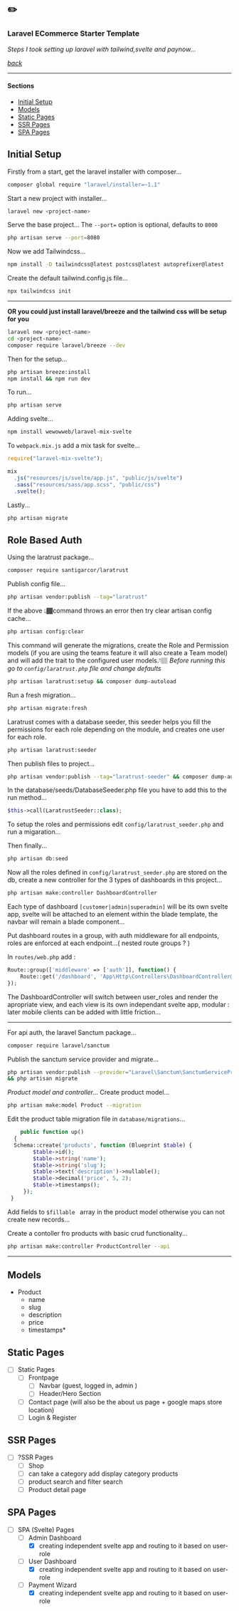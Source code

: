 ## ✏️

### Laravel ECommerce Starter Template

_Steps I took setting up laravel with tailwind,svelte and paynow..._

[_back_](../../README.md)

---

#### Sections

- [Initial Setup](#initial-setup)
- [Models](#models)
- [Static Pages](#static-pages)
- [SSR Pages](#ssr-pages)
- [SPA Pages](#spa-pages)

## Initial Setup

Firstly from a start, get the laravel installer with composer...

```bash
composer global require "laravel/installer=~1.1"

```

Start a new project with installer...

```bash
laravel new <project-name>
```

Serve the base project...
The `--port=` option is optional, defaults to `8000`

```bash
php artisan serve --port=8080
```

Now we add Tailwindcss...

```bash
npm install -D tailwindcss@latest postcss@latest autoprefixer@latest
```

Create the default tailwind.config.js file...

```bash
npx tailwindcss init
```

---

**OR you could just install laravel/breeze and the tailwind css will be setup for you**

```bash
laravel new <project-name>
cd <project-name>
composer require laravel/breeze --dev
```

Then for the setup...

```bash
php artisan breeze:install
npm install && npm run dev
```

To run...

```bash
php artisan serve
```

Adding svelte...

```bash
npm install wewowweb/laravel-mix-svelte
```

To `webpack.mix.js` add a mix task for svelte...

```javascript
require("laravel-mix-svelte");

mix
  .js("resources/js/svelte/app.js", "public/js/svelte")
  .sass("resources/sass/app.scss", "public/css")
  .svelte();
```

Lastly...

```bash
php artisan migrate
```

## Role Based Auth

Using the laratrust package...

```bash
composer require santigarcor/laratrust
```

Publish config file...

```bash
php artisan vendor:publish --tag="laratrust"
```

If the above 👆🏾command throws an error then try clear artisan config cache...

```bash
php artisan config:clear
```

This command will generate the migrations, create the Role and Permission models (if you are using the teams feature it will also create a Team model) and will add the trait to the configured user models.👇🏽
_Before running this go to `config/laratrust.php` file and change defaults_

```bash
php artisan laratrust:setup && composer dump-autoload
```

Run a fresh migration...

```bash
php artisan migrate:fresh
```

Laratrust comes with a database seeder, this seeder helps you fill the permissions for each role depending on the module, and creates one user for each role.

```bash
php artisan laratrust:seeder
```

Then publish files to project...

```bash
php artisan vendor:publish --tag="laratrust-seeder" && composer dump-autoload
```

In the database/seeds/DatabaseSeeder.php file you have to add this to the run method...

```php
$this->call(LaratrustSeeder::class);
```

To setup the roles and permissions edit `config/laratrust_seeder.php` and run a migaration...

Then finally...

```bash
php artisan db:seed
```

Now all the roles defined in `config/laratrust_seeder.php` are stored on the db,
create a new controller for the 3 types of dashboards in this project...

```bash
php artisan make:controller DashboardController
```

Each type of dashboard `[customer|admin|superadmin]` will be its own svelte app,
svelte will be attached to an element within the blade template, the navbar will remain a blade component...

Put dashboard routes in a group, with auth middleware for all endpoints, roles are enforced at each endpoint...( nested route groups ? )

In `routes/web.php` add :

```php
Route::group(['middleware' => ['auth']], function() {
    Route::get('/dashboard', 'App\Http\Controllers\DashboardController@index')->name('dashboard');
});
```

The DashboardController will switch between user_roles and render the apropriate view, and each view is its own independant svelte app, modular : later mobile clients can be added with little friction...

---

For api auth, the laravel Sanctum package...

```bash
composer require laravel/sanctum
```

Publish the sanctum service provider and migrate...

```bash
php artisan vendor:publish --provider="Laravel\Sanctum\SanctumServiceProvider"
&& php artisan migrate
```

_Product model and controller..._
Create product model...

```bash
php artisan make:model Product --migration
```

Edit the product table migration file in `database/migrations`...

```php
    public function up()
  {
  Schema::create('products', function (Blueprint $table) {
        $table->id();
        $table->string('name');
        $table->string('slug');
        $table->text('description')->nullable();
        $table->decimal('price', 5, 2);
        $table->timestamps();
     });
 }
```

Add fields to `$fillable ` array in the product model otherwise you can not create new records...

Create a contoller fro products with basic crud functionality...

```bash
php artisan make:controller ProductController --api
```

---

## Models

- Product
  - name
  - slug
  - description
  - price
  - timestamps\*

## Static Pages

- [ ] Static Pages
  - [ ] Frontpage
    - [ ] Navbar (guest, logged in, admin )
    - [ ] Header/Hero Section
  - [ ] Contact page (will also be the about us page + google maps store location)
  - [ ] Login & Register

## SSR Pages

- [ ] ?SSR Pages
  - [ ] Shop
  - [ ] can take a category add display category products
  - [ ] product search and filter search
  - [ ] Product detail page

## SPA Pages

- [ ] SPA (Svelte) Pages
  - [ ] Admin Dashboard
    - [x] creating independent svelte app and routing to it based on user-role
  - [ ] User Dashboard
    - [x] creating independent svelte app and routing to it based on user-role
  - [ ] Payment Wizard
    - [x] creating independent svelte app and routing to it based on user-role
